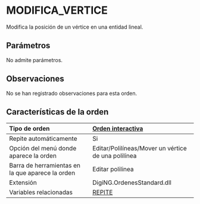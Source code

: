 # MODIFICA\_VERTICE

Modifica la posición de un vértice en una entidad lineal.

## Parámetros

No admite parámetros.

## Observaciones

No se han registrado observaciones para esta orden.

## Características de la orden

| Tipo de orden | [Orden interactiva]() |
| :--- | :--- |
| Repite automáticamente | Si |
| Opción del menú donde aparece la orden | Editar/Polilíneas/Mover un vértice de una polilínea |
| Barra de herramientas en la que aparece la orden | Editar polilinea |
| Extensión | DigiNG.OrdenesStandard.dll |
| Variables relacionadas | [REPITE](REPITE.html) |

